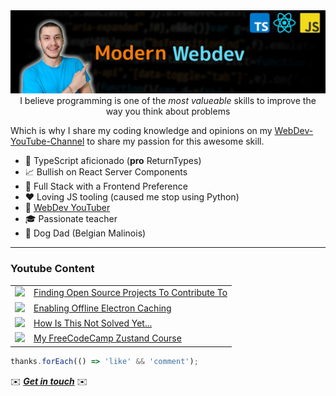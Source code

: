 <div align="center">
  <img src="channels4_banner.jpg" alt="Banner image"/>
  <span>
    I believe programming is one of the
    <i> most valueable </i>
    skills to improve the way you think about problems
  </span>
  <p class="spacer"></p>
</div>

Which is why I share my coding knowledge and opinions on my [WebDev-YouTube-Channel](https://youtube.com/NiklasZiermann) to share my passion for this awesome skill.

- 🔐 TypeScript aficionado (**pro** ReturnTypes)
- 📈 Bullish on React Server Components
- 🥞 Full Stack with a Frontend Preference
- ❤️ Loving JS tooling (caused me stop using Python)
- 🎥 [WebDev YouTuber](https://youtube.com/NiklasZiermann)
- 🎓 Passionate teacher
- 🐶 Dog Dad (Belgian Malinois)

---

<h3>Youtube Content</h3>
<table>
<!-- YOUTUBE-VIDEOS-LIST:START --><tr><td><a href="https://www.youtube.com/watch?v=KwRos71aWiU"><img width="140px" src="https://i.ytimg.com/vi/KwRos71aWiU/mqdefault.jpg"></a></td><td><a href="https://www.youtube.com/watch?v=KwRos71aWiU">Finding Open Source Projects To Contribute To</a></td></tr>
<tr><td><a href="https://www.youtube.com/watch?v=iZ3N9uSPZb8"><img width="140px" src="https://i.ytimg.com/vi/iZ3N9uSPZb8/mqdefault.jpg"></a></td><td><a href="https://www.youtube.com/watch?v=iZ3N9uSPZb8">Enabling Offline Electron Caching</a></td></tr>
<tr><td><a href="https://www.youtube.com/watch?v=orf9U0w_N5c"><img width="140px" src="https://i.ytimg.com/vi/orf9U0w_N5c/mqdefault.jpg"></a></td><td><a href="https://www.youtube.com/watch?v=orf9U0w_N5c">How Is This Not Solved Yet...</a></td></tr>
<!-- YOUTUBE-VIDEOS-LIST:END -->
<tr><td><a href="https://youtu.be/fZPgBnL2x-Q?si=Gpa62PYYu15SqKvT"><img width="140px" src="https://i.ytimg.com/vi/fZPgBnL2x-Q/mqdefault.jpg"></a></td><td><a href="https://youtu.be/fZPgBnL2x-Q?si=Gpa62PYYu15SqKvT">My FreeCodeCamp Zustand Course</a></td></tr>
</table>

```typescript
thanks.forEach(() => 'like' && 'comment');
```

<p>✉️ <b><i><a href="https://n-ziermann.com/contact">Get in touch</a></i></b> ✉️</p>
